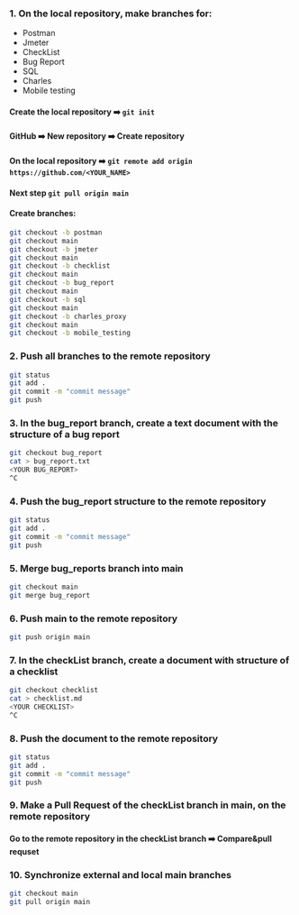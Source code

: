 ### 1. On the local repository, make branches for: 
- Postman
- Jmeter
- CheckList
- Bug Report
- SQL
- Charles
- Mobile testing
#### Create the local repository ➡️ ```git init```
#### GitHub ➡️ New repository ➡️ Create repository
#### On the local repository ➡️ ```git remote add origin https://github.com/<YOUR_NAME>``` 
#### Next step ```git pull origin main```
#### Create branches:
```bash
git checkout -b postman
git checkout main
git checkout -b jmeter
git checkout main
git checkout -b checklist
git checkout main
git checkout -b bug_report
git checkout main
git checkout -b sql
git checkout main
git checkout -b charles_proxy
git checkout main
git checkout -b mobile_testing
```
### 2. Push all branches to the remote repository
```bash
git status
git add .
git commit -m "commit message"
git push
```
### 3. In the bug_report branch, create a text document with the structure of a bug report
```bash
git checkout bug_report
cat > bug_report.txt
<YOUR BUG_REPORT>
^C
```
### 4. Push the bug_report structure to the remote repository
```bash
git status
git add .
git commit -m "commit message"
git push
```
### 5. Merge bug_reports branch into main
```bash
git checkout main
git merge bug_report
```
### 6. Push main to the remote repository
```bash
git push origin main
```
### 7. In the checkList branch, create a document with structure of a checklist
```bash
git checkout checklist
cat > checklist.md
<YOUR CHECKLIST>
^C
```
### 8. Push the document to the remote repository
```bash
git status
git add .
git commit -m "commit message"
git push
```
### 9. Make a Pull Request of the checkList branch in main, on the remote repository
#### Go to the remote repository in the checkList branch ➡️ Compare&pull requset
### 10. Synchronize external and local main branches
```bash
git checkout main  
git pull origin main 
```